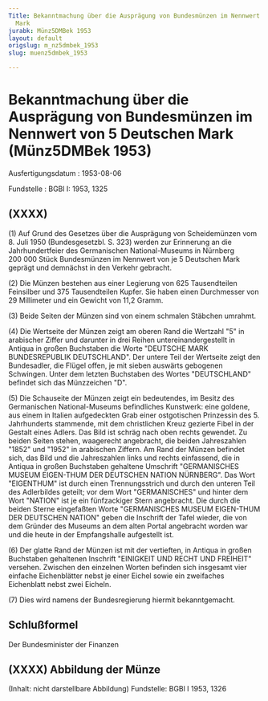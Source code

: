 ```yaml
---
Title: Bekanntmachung über die Ausprägung von Bundesmünzen im Nennwert von 5 Deutschen
  Mark
jurabk: Münz5DMBek 1953
layout: default
origslug: m_nz5dmbek_1953
slug: muenz5dmbek_1953

---
```


# Bekanntmachung über die Ausprägung von Bundesmünzen im Nennwert von 5 Deutschen Mark (Münz5DMBek 1953)

Ausfertigungsdatum
:   1953-08-06

Fundstelle
:   BGBl I: 1953, 1325



## (XXXX)

(1) Auf Grund des Gesetzes über die Ausprägung von Scheidemünzen vom 8. Juli 1950 (Bundesgesetzbl. S. 323) werden zur Erinnerung an die Jahrhundertfeier des Germanischen National-Museums in Nürnberg 200 000 Stück Bundesmünzen im Nennwert von je 5 Deutschen Mark geprägt und demnächst in den Verkehr gebracht.

(2) Die Münzen bestehen aus einer Legierung von 625 Tausendteilen Feinsilber und 375 Tausendteilen Kupfer. Sie haben einen Durchmesser von 29 Millimeter und ein Gewicht von 11,2 Gramm.

(3) Beide Seiten der Münzen sind von einem schmalen Stäbchen umrahmt.

(4) Die Wertseite der Münzen zeigt am oberen Rand die Wertzahl "5" in arabischer Ziffer und darunter in drei Reihen untereinandergestellt in Antiqua in großen Buchstaben die Worte "DEUTSCHE MARK BUNDESREPUBLIK DEUTSCHLAND". Der untere Teil der Wertseite zeigt den Bundesadler, die Flügel offen, je mit sieben auswärts gebogenen Schwingen. Unter dem letzten Buchstaben des Wortes "DEUTSCHLAND" befindet sich das Münzzeichen "D".

(5) Die Schauseite der Münzen zeigt ein bedeutendes, im Besitz des Germanischen National-Museums befindliches Kunstwerk: eine goldene, aus einem in Italien aufgedeckten Grab einer ostgotischen Prinzessin des 5. Jahrhunderts stammende, mit dem christlichen Kreuz gezierte Fibel in der Gestalt eines Adlers. Das Bild ist schräg nach oben rechts gewendet. Zu beiden Seiten stehen, waagerecht angebracht, die beiden Jahreszahlen "1852" und "1952" in arabischen Ziffern. Am Rand der Münzen befindet sich, das Bild und die Jahreszahlen links und rechts einfassend, die in Antiqua in großen Buchstaben gehaltene Umschrift "GERMANISCHES MUSEUM EIGEN-THUM DER DEUTSCHEN NATION NÜRNBERG". Das Wort "EIGENTHUM" ist durch einen Trennungsstrich und durch den unteren Teil des Adlerbildes geteilt; vor dem Wort "GERMANISCHES" und hinter dem Wort "NATION" ist je ein fünfzackiger Stern angebracht. Die durch die beiden Sterne eingefaßten Worte "GERMANISCHES MUSEUM EIGEN-THUM DER DEUTSCHEN NATION" geben die Inschrift der Tafel wieder, die von dem Gründer des Museums an dem alten Portal angebracht worden war und die heute in der Empfangshalle aufgestellt ist.

(6) Der glatte Rand der Münzen ist mit der vertieften, in Antiqua in großen Buchstaben gehaltenen Inschrift "EINIGKEIT UND RECHT UND FREIHEIT" versehen. Zwischen den einzelnen Worten befinden sich insgesamt vier einfache Eichenblätter nebst je einer Eichel sowie ein zweifaches Eichenblatt nebst zwei Eicheln.

(7) Dies wird namens der Bundesregierung hiermit bekanntgemacht.


## Schlußformel

Der Bundesminister der Finanzen


## (XXXX) Abbildung der Münze

(Inhalt: nicht darstellbare Abbildung)
Fundstelle: BGBl I 1953, 1326

